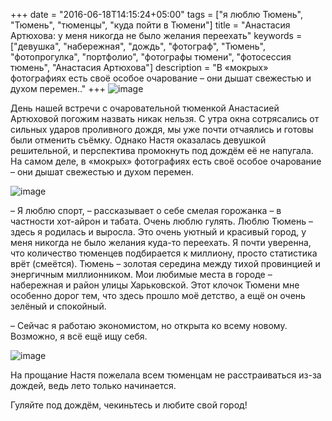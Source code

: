 +++
date = "2016-06-18T14:15:24+05:00"
tags = ["я люблю Тюмень", "Тюмень", "тюменцы", "куда пойти в Тюмени"]
title = "Анастасия Артюхова: у меня никогда не было желания переехать"
keywords =["девушка", "набережная", "дождь", "фотограф", "Тюмень", "фотопрогулка", "портфолио", "фотографы тюмени", "фотосессия тюмень", "Анастасия Артюхова"]
description = "В «мокрых» фотографиях есть своё особое очарование – они дышат свежестью и духом перемен.."
+++
![image](/post/nastyfirst.jpg)

День нашей встречи с очаровательной тюменкой Анастасией Артюховой погожим назвать никак нельзя. С утра окна сотрясались от сильных ударов проливного дождя, 
мы уже почти отчаялись и готовы были отменить съёмку. Однако Настя оказалась девушкой решительной, и перспектива промокнуть под дождём её не напугала. 
На самом деле, в «мокрых» фотографиях есть своё особое очарование – они дышат свежестью и духом перемен.
<!--more-->
![image](/post/nastyone.jpg)

– Я люблю спорт, – рассказывает о себе смелая горожанка – в частности хот-айрон и табата. Очень люблю гулять. 
Люблю Тюмень – здесь я родилась и выросла. Это очень уютный и красивый город, у меня никогда не было желания куда-то переехать. 
Я почти уверенна, что количество тюменцев подбирается к миллиону, просто статистика врёт (смеётся). 
Тюмень – золотая середина между тихой провинцией и энергичным миллионником. Мои любимые места в городе – набережная и район улицы Харьковской.
 Этот клочок Тюмени мне особенно дорог тем, что здесь прошло моё детство, а ещё он очень зелёный и спокойный. 

– Сейчас я работаю экономистом, но открыта ко всему новому. Возможно, я всё ещё ищу себя. 

![image](/post/nasty.jpg)

На прощание Настя пожелала всем тюменцам не расстраиваться из-за дождей, ведь лето только начинается.

Гуляйте под дождём, чекиньтесь и любите свой город!
